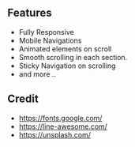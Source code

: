 
## Features
- Fully Responsive
- Mobile Navigations
- Animated elements on scroll
- Smooth scrolling in each section.
- Sticky Navigation on scrolling
- and more ..


## Credit
- https://fonts.google.com/
- https://line-awesome.com/
- https://unsplash.com/

